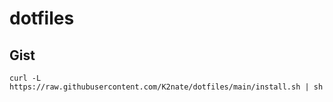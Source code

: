 # dotfiles

## Gist

```shell
curl -L https://raw.githubusercontent.com/K2nate/dotfiles/main/install.sh | sh
```
